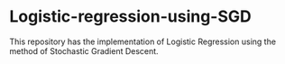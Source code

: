 # Logistic-regression-using-SGD
This repository has the implementation of Logistic Regression using the method of Stochastic Gradient Descent.
